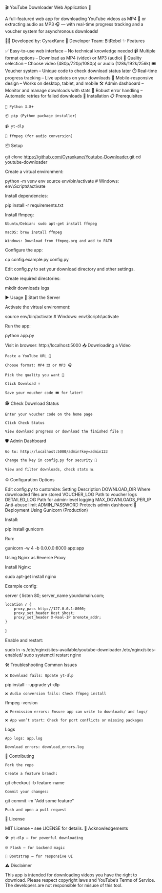 🎬 YouTube Downloader Web Application 🚀

A full-featured web app for downloading YouTube videos as MP4 🎥 or extracting audio as MP3 🎧 — with real-time progress tracking and a voucher system for asynchronous downloads!

👨‍💻 Developed by: CyraxKane
👥 Developer Team: BitRebel
✨ Features

✅ Easy-to-use web interface – No technical knowledge needed
📹 Multiple format options – Download as MP4 (video) or MP3 (audio)
📐 Quality selection – Choose video (480p/720p/1080p) or audio (128k/192k/256k)
🎟️ Voucher system – Unique code to check download status later
⏱️ Real-time progress tracking – Live updates on your downloads
📱 Mobile-responsive design – Works on desktop, tablet, and mobile
🛠️ Admin dashboard – Monitor and manage downloads with stats
🔁 Robust error handling – Automatic retries for failed downloads
🧰 Installation
📋 Prerequisites

    🐍 Python 3.8+

    📦 pip (Python package installer)

    📹 yt-dlp

    🎵 ffmpeg (for audio conversion)

📦 Setup

git clone https://github.com/Cyraxkane/Youtube-Downloader.git
cd youtube-downloader

Create a virtual environment:

python -m venv env
source env/bin/activate  # Windows: env\Scripts\activate

Install dependencies:

pip install -r requirements.txt

Install ffmpeg:

    Ubuntu/Debian: sudo apt-get install ffmpeg

    macOS: brew install ffmpeg

    Windows: Download from ffmpeg.org and add to PATH

Configure the app:

cp config.example.py config.py

Edit config.py to set your download directory and other settings.

Create required directories:

mkdir downloads logs

▶️ Usage
🔌 Start the Server

Activate the virtual environment:

source env/bin/activate  # Windows: env\Scripts\activate

Run the app:

python app.py

Visit in browser: http://localhost:5000
📥 Downloading a Video

    Paste a YouTube URL 🔗

    Choose format: MP4 🎞️ or MP3 🎧

    Pick the quality you want 📐

    Click Download ⬇️

    Save your voucher code 🎟️ for later!

🕵️ Check Download Status

    Enter your voucher code on the home page

    Click Check Status

    View download progress or download the finished file 📂

🛡️ Admin Dashboard

    Go to: http://localhost:5000/admin?key=admin123

    Change the key in config.py for security 🔐

    View and filter downloads, check stats 📊

⚙️ Configuration Options

Edit config.py to customize:
Setting	Description
DOWNLOAD_DIR	Where downloaded files are stored
VOUCHER_LOG	Path to voucher logs
DETAILED_LOG	Path for admin-level logging
MAX_DOWNLOADS_PER_IP	Anti-abuse limit
ADMIN_PASSWORD	Protects admin dashboard
🚀 Deployment
Using Gunicorn (Production)

Install:

pip install gunicorn

Run:

gunicorn -w 4 -b 0.0.0.0:8000 app:app

Using Nginx as Reverse Proxy

Install Nginx:

sudo apt-get install nginx

Example config:

server {
    listen 80;
    server_name yourdomain.com;

    location / {
        proxy_pass http://127.0.0.1:8000;
        proxy_set_header Host $host;
        proxy_set_header X-Real-IP $remote_addr;
    }
}

Enable and restart:

sudo ln -s /etc/nginx/sites-available/youtube-downloader /etc/nginx/sites-enabled/
sudo systemctl restart nginx

🛠️ Troubleshooting
Common Issues

    ❌ Download fails: Update yt-dlp

pip install --upgrade yt-dlp

    ❌ Audio conversion fails: Check ffmpeg install

ffmpeg -version

    ❌ Permission errors: Ensure app can write to downloads/ and logs/

    ❌ App won’t start: Check for port conflicts or missing packages

Logs

    App logs: app.log

    Download errors: download_errors.log

🤝 Contributing

    Fork the repo

    Create a feature branch:

git checkout -b feature-name

    Commit your changes:

git commit -m "Add some feature"

    Push and open a pull request

🪪 License

MIT License – see LICENSE for details.
🙌 Acknowledgements

    🛠️ yt-dlp – for powerful downloading

    🌐 Flask – for backend magic

    🎨 Bootstrap – for responsive UI

⚠️ Disclaimer

This app is intended for downloading videos you have the right to download.
Please respect copyright laws and YouTube’s Terms of Service.
The developers are not responsible for misuse of this tool.
